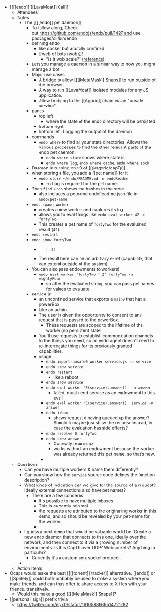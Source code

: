 - [[[[endo]] [[LavaMoat]] Call]]
    - Attendees
    - Notes
        - The [[[[endo]] pet daemon]]
            - To follow along, Check out https://github.com/endojs/endo/pull/1427 and use packages/cli/bin/endo
            - defining endo:
                - like docker but acutally confined.
                - [[web of bots (wob)]]!
                    - "is it wob scale?" ([reference](https://www.youtube.com/watch?v=b2F-DItXtZs))
            - Lets you manage a daemon in a similar way to how you might manage a bot.
            - Major use cases
                - A bridge to allow [[[[MetaMask]] Snaps]] to run outside of the browser.
                - A way to run [[LavaMoat]] isolated modules for any JS application.
                - Allow bridging to the [[Agoric]] chain via an "unsafe service".
            - panes
                - top left
                    - where the state of the endo directory will be persisted
                - bottom right
                - bottom left: Logging the output of the daemon
            - commands
                - `endo where` to find all your state directories. Allows the various processes to find the other relevant parts of the endo pet daemon.
                    - `endo where state` shows where state is
                    - `endo where log`, `endo where cache`, `endo where sock`
            - Daemon is running on v0 of [[@agoric/capTp]]
            - when storing a file, you add a [[pet name]] for it
                - `endo store ~/endo/README.md -n endoReadme`
                    - -n flag is required for the pet name.
            - Then `find Endo` shows the hashes in the store.
                - also includes a petname endoReadme.json file in `Endo/pet-name`
            - `endo spawn worker`
                - creates a new worker and captures its log
                - allows you to eval things like `endo eval worker 42 -n fortyTwo`
                - This creates a pet name of `fortyTwo` for the evaluated result (`42`).
            - `endo restart`
            - `endo show fortyTwo`
                - > `42`
                - The result here can be an arbitrary e-ref (capability, that can extend outside of the system)
            - You can also pass endowments to workers!
                - `endo eval worker 'fortyTwo * 2' fortyTwo -n eightyFour`
                    - so after the evaluated string, you can pass pet names for values to evaluate.
            - service.js
                - an unconfined service that exports a `main0` that has a powerBox.
                - Like an admin.
                - The user is given the opportunity to consent to any request that is passed to the powerBox.
                    - These requests are scoped to the lifetime of the worker (no persistent state)
                - You'll use requests to establish communication channels to the things you need, so an endo agent doesn't need to re-interrogate things for its previously granted capabilities.
                - usage
                    - `endo import-unsafe0 worker service.js -n service`
                    - `endo show service`
                    - `endo restart`
                        - like a reboot
                    - `endo show service`
                    - `endo eval worker 'E(service).answer()' -n answer`
                        - failed, must need service as an endowment to this eval!
                    - `endo eval worker 'E(service).answer()' service -n answer`
                    - `endo inbox`
                        - shows request `0` having queued up the answer? Should it maybe just show the request instead, in case the evaluation has side effects?
                    - `endo resolve 0 fortyTwo`
                    - `endo show answer` 
                        - Correctly returns `42`
                        - works without an endowment because the worker was already returned this pet name, so that's new.
                    - 
    - Questions
        - Can you have multiple workers & name them differently?
        - Can you show how the `service` source code defines the function description?
        - What kinds of indication can we give for the source of a request? Ideally external connections also have pet names?
            - There are a few concerns
                - It's possible to have multiple inboxes
                - This is currently minimal
                - the requests are attributed to the originating worker in this demo, and so should be revealed by your pet-name for the worker.
                - 
        - I guess a next demo that would be valuable would be: Create a new endo daemon that connects to this one, ideally over the network, and then connect to it via a growing number of environments. Is this CapTP over UDP? Websockets? Anything in particular?
            - Currently it's a custom unix socket protocol.
        - 
    - Action Items
- Ocaps would make the best [[[[torrent]] tracker]] alternative. [[endo]] or [[Spritely]] could both probably be used to make a system where you make friends, and can thus offer to share access to X files with your friends, transitively.
    - Would this make a good [[[[MetaMask]] Snaps]]?
- [[personal_sign]] prefix trivia
    - https://twitter.com/elyx0/status/1610588969514721282
